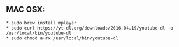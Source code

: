 
## MAC OSX:
	* sudo brew install mplayer
	* sudo curl https://yt-dl.org/downloads/2016.04.19/youtube-dl -o /usr/local/bin/youtube-dl
	* sudo chmod a+rx /usr/local/bin/youtube-dl

